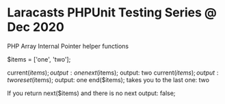 # Laracasts PHPUnit Testing Series @ Dec 2020

PHP Array Internal Pointer helper functions

$items = ['one', 'two'];

current($items); output: one
next($items); output: two
current($items); output: two
reset($items); output: one
end($items); takes you to the last one: two

If you return next($items) and there is no next 
output: false;